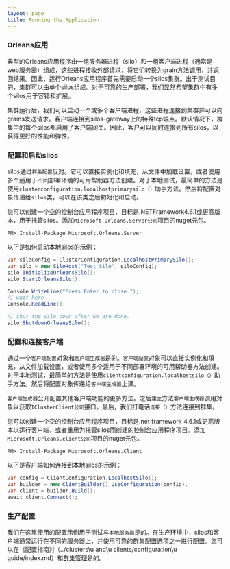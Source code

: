 ```yaml
---
layout: page
title: Running the Application
---
```


### Orleans应用

典型的Orleans应用程序由一组服务器进程（silo）和一组客户端进程（通常是web服务器）组成，这些进程接收外部请求，将它们转换为grain方法调用，并返回结果。因此，运行Orleans应用程序首先需要启动一个silos集群。出于测试目的，集群可以由单个silos组成。对于可靠的生产部署，我们显然希望集群中有多个silos用于容错和扩展。

集群运行后，我们可以启动一个或多个客户端进程，这些进程连接到集群并可以向grains发送请求。客户端连接到silos-gateway上的特殊tcp端点。默认情况下，群集中的每个silos都启用了客户端网关。因此，客户可以同时连接到所有silos，以获得更好的性能和弹性。

### 配置和启动silos

silos通过`群集配置`反对。它可以直接实例化和填充，从文件中加载设置，或者使用多个适用于不同部署环境的可用帮助器方法创建。对于本地测试，最简单的方法是使用`clusterconfiguration.localhostprimarysilo（）`助手方法。然后将配置对象传递给`silos`类，可以在该类之后初始化和启动。

您可以创建一个空的控制台应用程序项目，目标是.NETFramework4.6.1或更高版本，用于托管silos。添加`Microsoft.Orleans.Server公司`项目的nuget元包。

```
PM> Install-Package Microsoft.Orleans.Server
```

以下是如何启动本地silos的示例：

```csharp
var siloConfig = ClusterConfiguration.LocalhostPrimarySilo(); 
var silo = new SiloHost("Test Silo", siloConfig); 
silo.InitializeOrleansSilo(); 
silo.StartOrleansSilo();

Console.WriteLine("Press Enter to close."); 
// wait here
Console.ReadLine(); 

// shut the silo down after we are done.
silo.ShutdownOrleansSilo();
```

### 配置和连接客户端

通过一个`客户端配置`对象和`客户端生成器`是的。`客户端配置`对象可以直接实例化和填充，从文件加载设置，或者使用多个适用于不同部署环境的可用帮助器方法创建。对于本地测试，最简单的方法是使用`clientconfiguration.localhostsilo（）`助手方法。然后将配置对象传递给`客户端生成器`上课。

`客户端生成器`公开配置其他客户端功能的更多方法。之后`建立`方法`客户端生成器`调用对象以获取`IClusterClient公司`接口。最后，我们打电话`连接（）`方法连接到群集。

您可以创建一个空的控制台应用程序项目，目标是.net framework 4.6.1或更高版本以运行客户端，或者重用为托管silos而创建的控制台应用程序项目。添加`Microsoft.Orleans.client公司`项目的nuget元包。

```
PM> Install-Package Microsoft.Orleans.Client
```

以下是客户端如何连接到本地silos的示例：

```csharp
var config = ClientConfiguration.LocalhostSilo();
var builder = new ClientBuilder().UseConfiguration(config).
var client = builder.Build();
await client.Connect();
```

### 生产配置

我们在这里使用的配置示例用于测试与`本地服务器`是的。在生产环境中，silos和客户端通常运行在不同的服务器上，并使用可靠的群集配置选项之一进行配置。您可以在《配置指南》]（../clusters\\u and\\u clients/configuration\\u guide/index.md）和[群集管理](../implementation/cluster_management.zh.md)是的。
